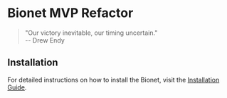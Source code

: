 # Bionet MVP Refactor
> "Our victory inevitable, our timing uncertain."  
> -- Drew Endy

## Installation
For detailed instructions on how to install the Bionet, visit the [Installation Guide](https://github.com/matthewstewart/bionet-mvp-refactor/blob/master/installation.md).

